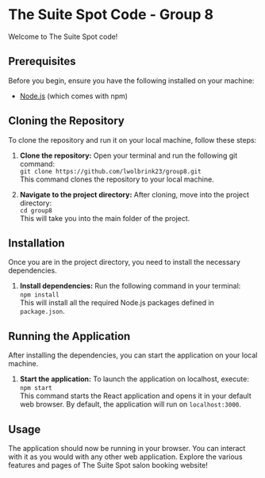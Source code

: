 # The Suite Spot Code - Group 8
Welcome to The Suite Spot code!

## Prerequisites
Before you begin, ensure you have the following installed on your machine:
- [Node.js](https://nodejs.org/) (which comes with npm)

## Cloning the Repository
To clone the repository and run it on your local machine, follow these steps:
1. **Clone the repository:**
   Open your terminal and run the following git command:
   <br/> `git clone https://github.com/lwolbrink23/group8.git`
   <br/>This command clones the repository to your local machine.

2. **Navigate to the project directory:**
    After cloning, move into the project directory:
   <br/>`cd group8`
   <br/>This will take you into the main folder of the project.

## Installation
Once you are in the project directory, you need to install the necessary dependencies.

1. **Install dependencies:**
Run the following command in your terminal:
<br/>`npm install`
<br/>This will install all the required Node.js packages defined in `package.json`.

## Running the Application
After installing the dependencies, you can start the application on your local machine.

1. **Start the application:**
To launch the application on localhost, execute:
<br/>`npm start`
<br/>This command starts the React application and opens it in your default web browser. By default, the application will run on `localhost:3000`.

## Usage
The application should now be running in your browser. You can interact with it as you would with any other web application. Explore the various features and pages of The Suite Spot salon booking website!
